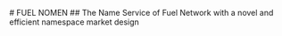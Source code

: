 # FUEL NOMEN
## The Name Service of Fuel Network with a novel and efficient namespace market design
